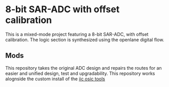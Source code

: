 # 8-bit SAR-ADC with offset calibration

This is a mixed-mode project featuring a 8-bit SAR-ADC, with offset calibration.
The logic section is synthesized using the openlane digital flow.


## Mods

This repository takes the original ADC design and repairs the routes for an easier and unified design, test and upgradability.
This repository works alognside the custom install of the [iic osic tools](https://github.com/RoyceRichmond/iic-osic-CIC)

